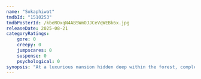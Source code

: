 ```yaml
---
name: "Sokaphiwat"
tmdbId: "1510253"
tmdbPosterId: /kbeROxqN4ABSWmOJJCeVqWEBk6x.jpg
releaseDate: 2025-08-21
categoryRatings:
    gore: 0
    creepy: 0
    jumpscares: 0
    suspense: 0
    psychological: 0
synopsis: "At a luxurious mansion hidden deep within the forest, completely cut off from the outside world, eight siblings are raised under ironclad rules enforced by cruel and inhuman punishments, imposed by their mother, Lady Sokaphiwat. Freedom is the one thing they long for with all their hearts—unaware that the path they choose will bring horrors far greater than the torment they wish to escape."
---
```

